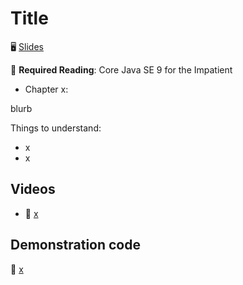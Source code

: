 # Title

🖥️ [Slides]()

📖 **Required Reading**: Core Java SE 9 for the Impatient

- Chapter x:

blurb

Things to understand:

- x
- x

## Videos

- 🎥 [x]()

## Demonstration code

📁 [x](example-code/)

